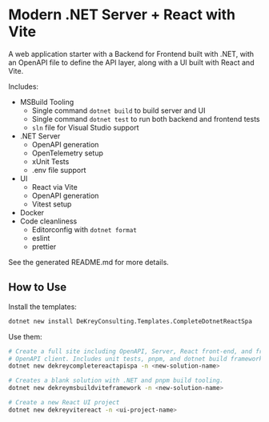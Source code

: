 # Modern .NET Server + React with Vite

A web application starter with a Backend for Frontend built with .NET, with an
OpenAPI file to define the API layer, along with a UI built with React and Vite.

Includes:
- MSBuild Tooling
	- Single command `dotnet build` to build server and UI
	- Single command `dotnet test` to run both backend and frontend tests
	- `sln` file for Visual Studio support
- .NET Server
	- OpenAPI generation
	- OpenTelemetry setup
	- xUnit Tests
	- .env file support
- UI
	- React via Vite
	- OpenAPI generation
	- Vitest setup
- Docker
- Code cleanliness
	- Editorconfig with `dotnet format`
	- eslint
	- prettier

See the generated README.md for more details.

## How to Use

Install the templates:

```sh
dotnet new install DeKreyConsulting.Templates.CompleteDotnetReactSpa
```

Use them:

```sh
# Create a full site including OpenAPI, Server, React front-end, and front-end
# OpenAPI client. Includes unit tests, pnpm, and dotnet build framework.
dotnet new dekreycompletereactapispa -n <new-solution-name>

# Creates a blank solution with .NET and pnpm build tooling.
dotnet new dekreymsbuildviteframework -n <new-solution-name>

# Create a new React UI project
dotnet new dekreyvitereact -n <ui-project-name>
```
